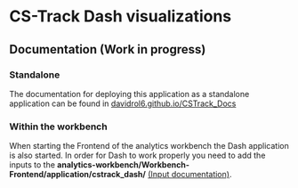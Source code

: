 # CS-Track Dash visualizations

## Documentation (Work in progress)

### Standalone

The documentation for deploying this application as a standalone application can be found in [davidrol6.github.io/CSTrack_Docs](davidrol6.github.io/CSTrack_Docs)

### Within the workbench

When starting the Frontend of the analytics workbench the Dash application is also started. In order for Dash to work properly you need to
add the inputs to the **analytics-workbench/Workbench-Frontend/application/cstrack_dash/** [(Input documentation)](davidrol6.github.io/CSTrack_Docs/inputs.html).
